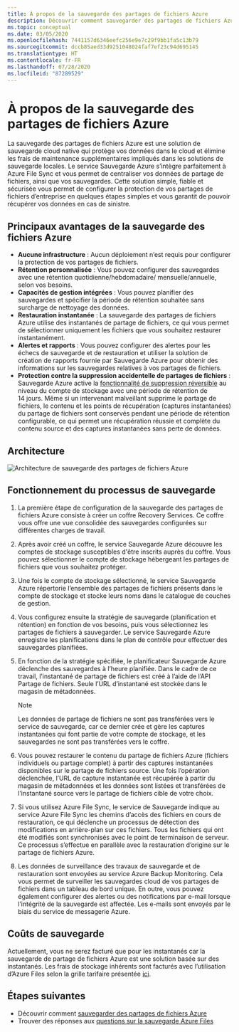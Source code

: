 ```yaml
---
title: À propos de la sauvegarde des partages de fichiers Azure
description: Découvrir comment sauvegarder des partages de fichiers Azure dans le coffre Recovery Services
ms.topic: conceptual
ms.date: 03/05/2020
ms.openlocfilehash: 7441157d6346eefc256e9e7c29f9bb1fa5c13b79
ms.sourcegitcommit: dccb85aed33d9251048024faf7ef23c94d695145
ms.translationtype: HT
ms.contentlocale: fr-FR
ms.lasthandoff: 07/28/2020
ms.locfileid: "87289529"
---
```

# <a name="about-azure-file-share-backup"></a>À propos de la sauvegarde des partages de fichiers Azure

La sauvegarde des partages de fichiers Azure est une solution de sauvegarde cloud native qui protège vos données dans le cloud et élimine les frais de maintenance supplémentaires impliqués dans les solutions de sauvegarde locales. Le service Sauvegarde Azure s’intègre parfaitement à Azure File Sync et vous permet de centraliser vos données de partage de fichiers, ainsi que vos sauvegardes. Cette solution simple, fiable et sécurisée vous permet de configurer la protection de vos partages de fichiers d’entreprise en quelques étapes simples et vous garantit de pouvoir récupérer vos données en cas de sinistre.

## <a name="key-benefits-of-azure-file-share-backup"></a>Principaux avantages de la sauvegarde des fichiers Azure

* **Aucune infrastructure** : Aucun déploiement n’est requis pour configurer la protection de vos partages de fichiers.
* **Rétention personnalisée** : Vous pouvez configurer des sauvegardes avec une rétention quotidienne/hebdomadaire/ mensuelle/annuelle, selon vos besoins.
* **Capacités de gestion intégrées** : Vous pouvez planifier des sauvegardes et spécifier la période de rétention souhaitée sans surcharge de nettoyage des données.
* **Restauration instantanée** : La sauvegarde des partages de fichiers Azure utilise des instantanés de partage de fichiers, ce qui vous permet de sélectionner uniquement les fichiers que vous souhaitez restaurer instantanément.
* **Alertes et rapports** : Vous pouvez configurer des alertes pour les échecs de sauvegarde et de restauration et utiliser la solution de création de rapports fournie par Sauvegarde Azure pour obtenir des informations sur les sauvegardes relatives à vos partages de fichiers.
* **Protection contre la suppression accidentelle de partages de fichiers** : Sauvegarde Azure active la [fonctionnalité de suppression réversible](../storage/files/storage-files-prevent-file-share-deletion.md) au niveau du compte de stockage avec une période de rétention de 14 jours. Même si un intervenant malveillant supprime le partage de fichiers, le contenu et les points de récupération (captures instantanées) du partage de fichiers sont conservés pendant une période de rétention configurable, ce qui permet une récupération réussie et complète du contenu source et des captures instantanées sans perte de données.

## <a name="architecture"></a>Architecture

![Architecture de sauvegarde des partages de fichiers Azure](./media/azure-file-share-backup-overview/azure-file-shares-backup-architecture.png)

## <a name="how-the-backup-process-works"></a>Fonctionnement du processus de sauvegarde

1. La première étape de configuration de la sauvegarde des partages de fichiers Azure consiste à créer un coffre Recovery Services. Ce coffre vous offre une vue consolidée des sauvegardes configurées sur différentes charges de travail.

2. Après avoir créé un coffre, le service Sauvegarde Azure découvre les comptes de stockage susceptibles d'être inscrits auprès du coffre. Vous pouvez sélectionner le compte de stockage hébergeant les partages de fichiers que vous souhaitez protéger.

3. Une fois le compte de stockage sélectionné, le service Sauvegarde Azure répertorie l’ensemble des partages de fichiers présents dans le compte de stockage et stocke leurs noms dans le catalogue de couches de gestion.

4. Vous configurez ensuite la stratégie de sauvegarde (planification et rétention) en fonction de vos besoins, puis vous sélectionnez les partages de fichiers à sauvegarder. Le service Sauvegarde Azure enregistre les planifications dans le plan de contrôle pour effectuer des sauvegardes planifiées.

5. En fonction de la stratégie spécifiée, le planificateur Sauvegarde Azure déclenche des sauvegardes à l’heure planifiée. Dans le cadre de ce travail, l’instantané de partage de fichiers est créé à l’aide de l’API Partage de fichiers. Seule l’URL d’instantané est stockée dans le magasin de métadonnées.

    >[!NOTE]
    >Les données de partage de fichiers ne sont pas transférées vers le service de sauvegarde, car ce dernier crée et gère les captures instantanées qui font partie de votre compte de stockage, et les sauvegardes ne sont pas transférées vers le coffre.

6. Vous pouvez restaurer le contenu du partage de fichiers Azure (fichiers individuels ou partage complet) à partir des captures instantanées disponibles sur le partage de fichiers source. Une fois l’opération déclenchée, l’URL de capture instantanée est récupérée à partir du magasin de métadonnées et les données sont listées et transférées de l’instantané source vers le partage de fichiers cible de votre choix. 

7. Si vous utilisez Azure File Sync, le service de Sauvegarde indique au service Azure File Sync les chemins d’accès des fichiers en cours de restauration, ce qui déclenche un processus de détection des modifications en arrière-plan sur ces fichiers. Tous les fichiers qui ont été modifiés sont synchronisés avec le point de terminaison de serveur. Ce processus s’effectue en parallèle avec la restauration d’origine sur le partage de fichiers Azure. 

8. Les données de surveillance des travaux de sauvegarde et de restauration sont envoyées au service Azure Backup Monitoring. Cela vous permet de surveiller les sauvegardes cloud de vos partages de fichiers dans un tableau de bord unique. En outre, vous pouvez également configurer des alertes ou des notifications par e-mail lorsque l’intégrité de la sauvegarde est affectée. Les e-mails sont envoyés par le biais du service de messagerie Azure.

## <a name="backup-costs"></a>Coûts de sauvegarde

Actuellement, vous ne serez facturé que pour les instantanés car la sauvegarde de partage de fichiers Azure est une solution basée sur des instantanés. Les frais de stockage inhérents sont facturés avec l’utilisation d’Azure Files selon la grille tarifaire présentée [ici](https://azure.microsoft.com/pricing/details/storage/files/).

## <a name="next-steps"></a>Étapes suivantes

* Découvrir comment [sauvegarder des partages de fichiers Azure](backup-afs.md)
* Trouver des réponses aux [questions sur la sauvegarde Azure Files](backup-azure-files-faq.md)
